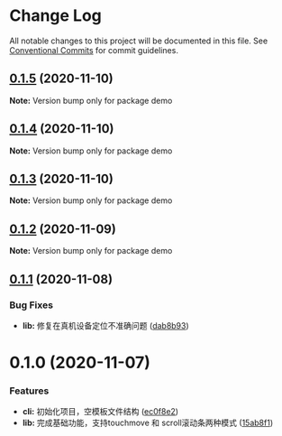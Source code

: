 # Change Log

All notable changes to this project will be documented in this file.
See [Conventional Commits](https://conventionalcommits.org) for commit guidelines.

## [0.1.5](https://github.com/lljj-x/js-contacts/compare/v0.1.4...v0.1.5) (2020-11-10)

**Note:** Version bump only for package demo





## [0.1.4](https://github.com/lljj-x/js-contacts/compare/v0.1.3...v0.1.4) (2020-11-10)

**Note:** Version bump only for package demo





## [0.1.3](https://github.com/lljj-x/js-contacts/compare/v0.1.2...v0.1.3) (2020-11-10)

**Note:** Version bump only for package demo





## [0.1.2](https://github.com/lljj-x/js-contacts/compare/v0.1.1...v0.1.2) (2020-11-09)

**Note:** Version bump only for package demo





## [0.1.1](https://github.com/lljj-x/js-contacts/compare/v0.1.0...v0.1.1) (2020-11-08)


### Bug Fixes

* **lib:** 修复在真机设备定位不准确问题 ([dab8b93](https://github.com/lljj-x/js-contacts/commit/dab8b93871763e52d9e7092204f01e9787e91067))





# 0.1.0 (2020-11-07)


### Features

* **cli:** 初始化项目，空模板文件结构 ([ec0f8e2](https://github.com/lljj-x/js-contacts/commit/ec0f8e27a348ff98224dd6c2b79d575337c3d7d3))
* **lib:** 完成基础功能，支持touchmove 和 scroll滚动条两种模式 ([15ab8f1](https://github.com/lljj-x/js-contacts/commit/15ab8f1c2de81b9aa5e4f920755d06719c75d8d6))
